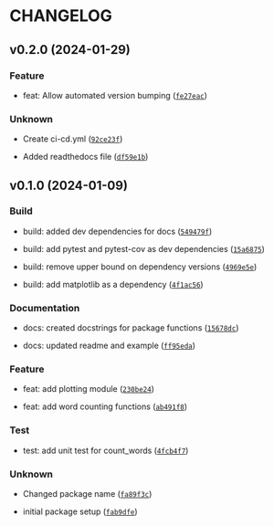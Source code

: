 # CHANGELOG



## v0.2.0 (2024-01-29)

### Feature

* feat: Allow automated version bumping ([`fe27eac`](https://github.com/sandygross/pycounts_sandy/commit/fe27eac264fb29da18142c4a8489df7ecd4c47e0))

### Unknown

* Create ci-cd.yml ([`92ce23f`](https://github.com/sandygross/pycounts_sandy/commit/92ce23fb6d198d8801cd8f6b3ad65c40b89051bc))

* Added readthedocs file ([`df59e1b`](https://github.com/sandygross/pycounts_sandy/commit/df59e1bcfbb9ceb6bf11e76aa2c8dc0070222c6e))


## v0.1.0 (2024-01-09)

### Build

* build: added dev dependencies for docs ([`549479f`](https://github.com/sandygross/pycounts_sandy/commit/549479f79f472c9a1f7b5ba6b024eed3e12885d5))

* build: add pytest and pytest-cov as dev dependencies ([`15a6875`](https://github.com/sandygross/pycounts_sandy/commit/15a6875ae7d6a057f663f8ca95eb94f6ec01a4cd))

* build: remove upper bound on dependency versions ([`4969e5e`](https://github.com/sandygross/pycounts_sandy/commit/4969e5ed4e9dfd06285f0f4889576212ea5b85a8))

* build: add matplotlib as a dependency ([`4f1ac56`](https://github.com/sandygross/pycounts_sandy/commit/4f1ac568752b3e8069685faf09f83b2843d64c18))

### Documentation

* docs: created docstrings for package functions ([`15678dc`](https://github.com/sandygross/pycounts_sandy/commit/15678dc116c43baa455034f934336db4c39af3b5))

* docs: updated readme and example ([`ff95eda`](https://github.com/sandygross/pycounts_sandy/commit/ff95edad56f92dcb2ecace8d04f2a8bcf1b02e98))

### Feature

* feat: add plotting module ([`230be24`](https://github.com/sandygross/pycounts_sandy/commit/230be240e4e7f0b06ae466943888a47f3f656aa8))

* feat: add word counting functions ([`ab491f8`](https://github.com/sandygross/pycounts_sandy/commit/ab491f878ccb6927f4dc7e99210ec0c27e364bb8))

### Test

* test: add unit test for count_words ([`4fcb4f7`](https://github.com/sandygross/pycounts_sandy/commit/4fcb4f75e6e09f0af0083f40dd4108ae63b12b0e))

### Unknown

* Changed package name ([`fa89f3c`](https://github.com/sandygross/pycounts_sandy/commit/fa89f3c887436a7dcd505bf5cee9ac2653f04c9e))

* initial package setup ([`fab9dfe`](https://github.com/sandygross/pycounts_sandy/commit/fab9dfe51cadf972bbac359311221a36acfe2636))
